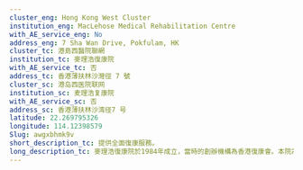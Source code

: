 ```yaml
---
cluster_eng: Hong Kong West Cluster
institution_eng: MacLehose Medical Rehabilitation Centre
with_AE_service_eng: No
address_eng: 7 Sha Wan Drive, Pokfulam, HK
cluster_tc: 港島西醫院聯網
institution_tc: 麥理浩復康院
with_AE_service_tc: 否
address_tc: 香港薄扶林沙灣徑 7 號
cluster_sc: 港岛西医院联网
institution_sc: 麦理浩复康院
with_AE_service_sc: 否
address_sc: 香港薄扶林沙湾径7 号
latitude: 22.269795326
longitude: 114.12398579
Slug: awgxbhmk9v
short_description_tc: 提供全面復康服務。
long_description_tc: 麥理浩復康院於1984年成立，當時的創辦機構為香港復康會。本院為身體殘障的病人提供全面和貼身的復康計劃，讓其重拾自信，再次融入社會。此外，本院亦為出院後的身體嚴重傷殘者，提供長期的護理服務。復康院與香港復康會及香港大學經常保持緊密聯繫，亦合作推動多項關於專科及以社區為本的復康服務。
---
```

